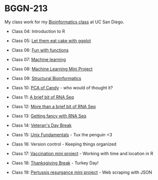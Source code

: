 # BGGN-213

My class work for my [Bioinformatics class](https://bioboot.github.io/bggn213_F22/) at UC San Diego.

- Class 04: Introduction to R

- Class 05: [Let them eat cake with ggplot](https://github.com/gjjordanucsd/bggn213/blob/main/Class%205/Class05.pdf)

- Class 06: [Fun with functions](https://github.com/gjjordanucsd/bggn213/blob/main/Class06/Class06.pdf)

- Class 07: [Machine learning](https://github.com/gjjordanucsd/bggn213/blob/main/Class07/Class07.pdf) 

- Class 08: [Machine Learning Mini Project](https://github.com/gjjordanucsd/bggn213/blob/main/Class08/class08_GregoryJordan.pdf) 

- Class 09: [Structural Bioinformatics](https://github.com/gjjordanucsd/bggn213/blob/main/Class09/Class09_GregoryJordan.pdf) 

- Class 10: [PCA of Candy](https://github.com/gjjordanucsd/bggn213/blob/main/Class10/Class10.pdf) - who would of thought it?

- Class 11: [A brief bit of RNA Seq](https://github.com/gjjordanucsd/bggn213/blob/main/Class11/Class11.pdf) 

- Class 12: [More than a brief bit of RNA Seq](https://github.com/gjjordanucsd/bggn213/blob/main/Class12/Class12.pdf) 

- Class 13: [Getting fancy with RNA Seq](https://github.com/gjjordanucsd/bggn213/blob/main/Class13/Class13.pdf) 

- Class 14: [Veteran's Day Break](https://www.dgmagency.com/wp-content/uploads/2015/11/Vets.jpg) 

- Class 15: [Unix Fundamentals](https://upload.wikimedia.org/wikipedia/commons/thumb/a/af/Tux.png/220px-Tux.png) - Tux the penguin <3

- Class 16: Version control - Keeping things organized

- Class 17: [Vaccination mini project](https://github.com/gjjordanucsd/bggn213/blob/main/Class17/Class17.pdf) - Working with time and location in R

- Class 18: [Thanksgiving Break](https://img.freepik.com/free-vector/cute-chicken-turkey-thanksgiving-cartoon-vector-icon-illustration-animal-holiday-icon-isolated_138676-5363.jpg?w=2000) - Turkey Day!

- Class 19: [Pertussis resurgance mini project](https://github.com/gjjordanucsd/bggn213/blob/main/Class19/Class19.pdf) - Web scraping with JSON
